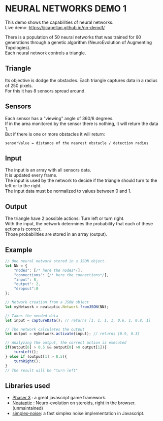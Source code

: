 # NEURAL NETWORKS DEMO 1
This demo shows the capabilities of neural networks.  
Live demo: https://jjcapellan.github.io/nn-demo1/

There is a population of 50 neural networks that was trained for 60 generations through a genetic algorithm (NeuroEvolution of Augmenting Topologies).  
Each neural network controls a triangle.
## Triangle
Its objective is dodge the obstacles.
Each triangle captures data in a radius of 250 pixels.  
For this it has 8 sensors spread around.  
## Sensors
Each sensor has a "viewing" angle of 360/8 degrees.  
If in the area monitored by the sensor there is nothing, it will return the data 1.  
But if there is one or more obstacles it will return:
```
sensorValue = distance of the nearest obstacle / detection radius 
```
## Input
The input is an array with all sensors data.  
It is updated every frame.  
The input is used by the network to decide if the triangle should turn to the left or to the right.  
The input data must be normalized to values between 0 and 1.
## Output
The triangle have 2 possible actions: Turn left or turn right.  
With the input, the network determines the probability that each of these actions is correct.  
Those probabilities are stored in an array (output).  

## Example
```js
// One neural network stored in a JSON object. 
let NN = {
    "nodes": [/* here the nodes*/],
    "connections": [/* here the connections*/],
    "input": 8,
    "output": 2,
    "dropout":0
};

// Network creation from a JSON object
let myNetwork = neataptic.Network.fromJSON(NN);

// Takes the needed data
let input = captureData(); // returns [1, 1, 1, 1, 0.6, 1, 0.8, 1]

// The network calculates the output
let output = myNetwork.activate(input); // returns [0.9, 0.3]

// Analyzing the output, the correct action is executed
if(output[0] > 0.5 && output[0] >0 output[1]){
    turnLeft();
} else if (output[1] > 0.5){
    turnRight();
} 
// The result will be "turn left"
```


## Libraries used
* [Phaser 3](https://phaser.io/) : a great javascript game framework.
* [Neataptic](https://wagenaartje.github.io/neataptic/) : Neuro-evolution on steroids, right in the browser. (unmaintained)
* [simplex-noise](https://github.com/jwagner/simplex-noise.js): a fast simplex noise implementation in Javascript.